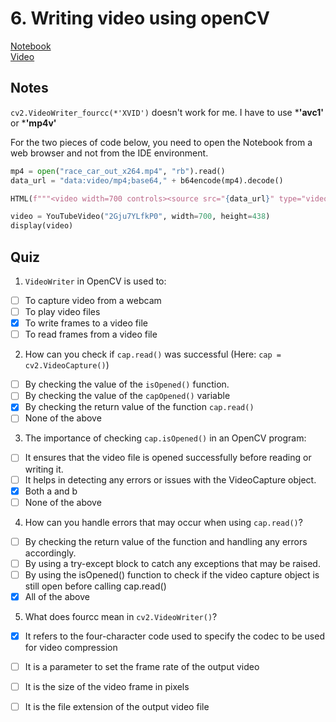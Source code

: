 # 6. Writing video using openCV
[Notebook](https://colab.research.google.com/drive/1g0YaxF4qLnzPY1VQBK2APsmO-H7QQXSw)<br>
[Video](https://www.youtube.com/watch?v=phjICOhF8EM)
## Notes
`cv2.VideoWriter_fourcc(*'XVID')` doesn't work for me. I have to use ***'avc1'** or ***'mp4v'**

For the two pieces of code below, you need to open the Notebook from a web browser and not from the IDE environment.
```python
mp4 = open("race_car_out_x264.mp4", "rb").read()
data_url = "data:video/mp4;base64," + b64encode(mp4).decode()

HTML(f"""<video width=700 controls><source src="{data_url}" type="video/mp4"></video>""")
```

```python
video = YouTubeVideo("2Gju7YLfkP0", width=700, height=438)
display(video)
```

## Quiz
1. `VideoWriter` in OpenCV is used to:
- [ ] To capture video from a webcam
- [ ] To play video files
- [x] To write frames to a video file
- [ ] To read frames from a video file

2. How can you check if `cap.read()` was successful (Here: `cap = cv2.VideoCapture()`)
- [ ] By checking the value of the `isOpened()` function.
- [ ] By checking the value of the `capOpened()` variable
- [x] By checking the return value of the function `cap.read()`
- [ ] None of the above 

3. The importance of checking `cap.isOpened()` in an OpenCV program:
- [ ] It ensures that the video file is opened successfully before reading or writing it.
- [ ] It helps in detecting any errors or issues with the VideoCapture object.
- [x] Both a and b
- [ ] None of the above

4. How can you handle errors that may occur when using `cap.read()`?
- [ ] By checking the return value of the function and handling any errors accordingly.
- [ ] By using a try-except block to catch any exceptions that may be raised.
- [ ] By using the isOpened() function to check if the video capture object is still open before calling cap.read()
- [x] All of the above

5. What does fourcc mean in `cv2.VideoWriter()`?
- [x] It refers to the four-character code used to specify the codec to be used for video compression
- [ ] It is a parameter to set the frame rate of the output video
- [ ] It is the size of the video frame in pixels
- [ ] It is the file extension of the output video file 

